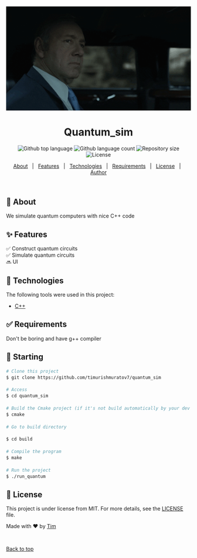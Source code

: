 <p align="center">
  <img src="underwood.gif" alt="animated" />
</p>


<h1 align="center">Quantum_sim</h1>

<p align="center">
  <img alt="Github top language" src="https://img.shields.io/github/languages/top/timurishmuratov7/quantum_sim?color=56BEB8">

  <img alt="Github language count" src="https://img.shields.io/github/languages/count/timurishmuratov7/quantum_sim?color=56BEB8">

  <img alt="Repository size" src="https://img.shields.io/github/repo-size/timurishmuratov7/quantum_sim?color=56BEB8">

  <img alt="License" src="https://img.shields.io/github/license/timurishmuratov7/quantum_sim?color=56BEB8">

  <!-- <img alt="Github issues" src="https://img.shields.io/github/issues/timurishmuratov7/quantum_sim?color=56BEB8" /> -->

  <!-- <img alt="Github forks" src="https://img.shields.io/github/forks/timurishmuratov7/quantum_sim?color=56BEB8" /> -->

  <!-- <img alt="Github stars" src="https://img.shields.io/github/stars/timurishmuratov7/quantum_sim?color=56BEB8" /> -->
</p>

<!-- Status -->

<!-- <h4 align="center"> 
	🚧  Quantum_sim 🚀 Under construction...  🚧
</h4> 

<hr> -->

<p align="center">
  <a href="#dart-about">About</a> &#xa0; | &#xa0; 
  <a href="#sparkles-features">Features</a> &#xa0; | &#xa0;
  <a href="#rocket-technologies">Technologies</a> &#xa0; | &#xa0;
  <a href="#white_check_mark-requirements">Requirements</a> &#xa0; | &#xa0;
  <a href="#memo-license">License</a> &#xa0; | &#xa0;
  <a href="https://github.com/timurishmuratov7" target="_blank">Author</a>
</p>

<br>

## :dart: About ##

We simulate quantum computers with nice C++ code

## :sparkles: Features ##

:white_check_mark: Construct quantum circuits \
:white_check_mark: Simulate quantum circuits \
:soon: UI

## :rocket: Technologies ##

The following tools were used in this project:

- [C++](https://cplusplus.com/)

## :white_check_mark: Requirements ##

Don't be boring and have g++ compiler

## :checkered_flag: Starting ##

```bash
# Clone this project
$ git clone https://github.com/timurishmuratov7/quantum_sim

# Access
$ cd quantum_sim

# Build the Cmake project (if it's not build automatically by your dev environment)
$ cmake

# Go to build directory

$ cd build

# Compile the program
$ make

# Run the project
$ ./run_quantum
```

## :memo: License ##

This project is under license from MIT. For more details, see the [LICENSE](LICENSE.md) file.


Made with :heart: by <a href="https://github.com/timurishmuratov7" target="_blank">Tim</a>

&#xa0;

<a href="#top">Back to top</a>
